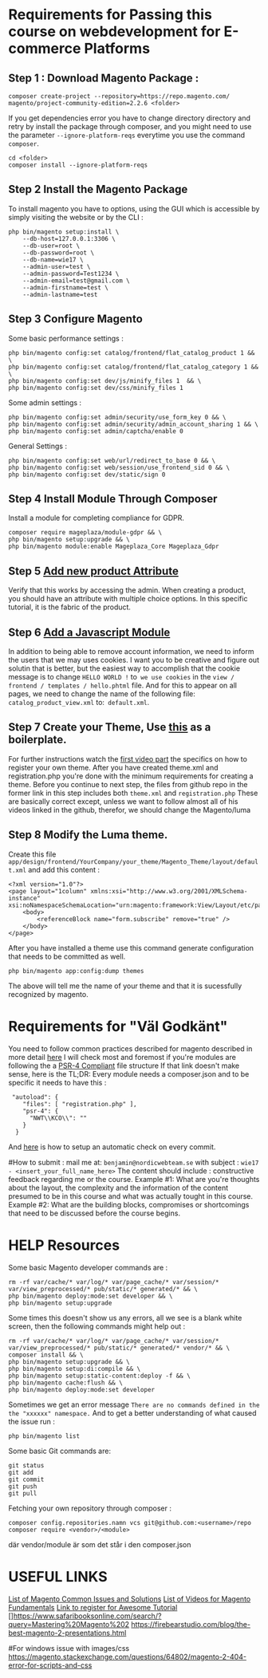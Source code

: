 # Requirements for Passing this course on webdevelopment for E-commerce Platforms
## Step 1 : Download Magento Package : 
```
composer create-project --repository=https://repo.magento.com/
magento/project-community-edition=2.2.6 <folder>
```
If you get dependencies error you have to change directory directory and retry by install the package through composer, and you might need to use the parameter `--ignore-platform-reqs` everytime you use the command `composer`.
```
cd <folder>
composer install --ignore-platform-reqs
```
## Step 2 Install the Magento Package
To install magento you have to options, using the GUI which is accessible by simply visiting the website or by the CLI : 
```
php bin/magento setup:install \
    --db-host=127.0.0.1:3306 \
    --db-user=root \
    --db-password=root \
    --db-name=wie17 \
    --admin-user=test \
    --admin-password=Test1234 \
    --admin-email=test@gmail.com \
    --admin-firstname=test \
    --admin-lastname=test 
```
## Step 3 Configure Magento
Some basic performance settings : 
```
php bin/magento config:set catalog/frontend/flat_catalog_product 1 && \
php bin/magento config:set catalog/frontend/flat_catalog_category 1 && \
php bin/magento config:set dev/js/minify_files 1  && \
php bin/magento config:set dev/css/minify_files 1
```
Some admin settings : 
```
php bin/magento config:set admin/security/use_form_key 0 && \
php bin/magento config:set admin/security/admin_account_sharing 1 && \
php bin/magento config:set admin/captcha/enable 0
```
General Settings : 
```
php bin/magento config:set web/url/redirect_to_base 0 && \
php bin/magento config:set web/session/use_frontend_sid 0 && \
php bin/magento config:set dev/static/sign 0
```
## Step 4 Install Module Through Composer
Install a module for completing compliance for GDPR. 
```
composer require mageplaza/module-gdpr && \
php bin/magento setup:upgrade && \
php bin/magento module:enable Mageplaza_Core Mageplaza_Gdpr
```
## Step 5 [Add new product Attribute](https://devdocs.magento.com/videos/fundamentals/add-new-product-attribute/) 
Verify that this works by accessing the admin. When creating a product, you should have an attribute with multiple choice options. In this specific tutorial, it is the fabric of the product. 
## Step 6 [Add a Javascript Module](https://devdocs.magento.com/videos/fundamentals/add-a-javascript-module/)
 In addition to being able to remove account information, we need to inform the users that we may uses cookies. I want you to be creative and figure out solutin that is better, but the easiest way to accomplish that the cookie message is to change `HELLO WORLD !` to` we use cookies` in the `view / frontend / templates / hello.phtml` file. And for this to appear on all pages, we need to change the name of the following file: `catalog_product_view.xml` to:` default.xml`.
## Step 7 Create your Theme, Use [this](https://github.com/mcspronko/magento-2-pronko-consulting-theme) as a boilerplate.
For further instructions watch the [first video part](https://www.youtube.com/watch?v=zdjSvVUYMJo) the specifics on how to register your own theme. After you have created theme.xml and registration.php you're done with the minimum requirements for creating a theme. Before you continue to next step, the files from github repo in the former link in this step includes both `theme.xml` and `registration.php` These are basically correct except, unless we want to follow almost all of his videos linked in the github, therefor, we should change the <parent>Magento/luma</parent>    
## Step 8 Modify the Luma theme. 
Create this file `app/design/frontend/YourCompany/your_theme/Magento_Theme/layout/default.xml`
and add this content : 
```
<?xml version="1.0"?>
<page layout="1column" xmlns:xsi="http://www.w3.org/2001/XMLSchema-instance" xsi:noNamespaceSchemaLocation="urn:magento:framework:View/Layout/etc/page_configuration.xsd">
    <body>
        <referenceBlock name="form.subscribe" remove="true" />
    </body>
</page>
```
After you have installed a theme use this command generate configuration that needs to be committed as well. 
```
php bin/magento app:config:dump themes
``` 
The above will tell me the name of your theme and that it is sucessfully recognized by magento. 

# Requirements for "Väl Godkänt"
You need to follow common practices described for magento described in more detail [here](https://devdocs.magento.com/guides/v2.2/ext-best-practices/bk-ext-best-practices.html)
I will check most and foremost if you're modules are following the a [PSR-4 Compliant](http://www.php-fig.org/psr/psr-4/) file structure 
If that link doesn't make sense, here is the TL;DR:
Every module needs a composer.json and to be specific it needs to have this : 
```
 "autoload": {
    "files": [ "registration.php" ],
    "psr-4": {
      "NWT\\KCO\\": ""
    }
  }
```
And [here](https://magento.stackexchange.com/a/174728) is how to setup an automatic check on every commit.

#How to submit : 
mail me at: `benjamin@nordicwebteam.se` with subject : `wie17 - <insert_your_full_name_here>`
The content should include : 
constructive feedback regarding me or the course. 
Example #1: What are you're thoughts about the layout, the complexity and the information of the content presumed to be in this course and what was actually tought in this course. 
Example #2: What are the building blocks, compromises or shortcomings that need to be discussed before the course begins.

# HELP Resources
Some basic Magento developer commands are : 
```
rm -rf var/cache/* var/log/* var/page_cache/* var/session/* var/view_preprocessed/* pub/static/* generated/* && \
php bin/magento deploy:mode:set developer && \ 
php bin/magento setup:upgrade
```
Some times this doesn't show us any errors, all we see is a blank white screen, then the following commands might help out : 
```
rm -rf var/cache/* var/log/* var/page_cache/* var/session/* var/view_preprocessed/* pub/static/* generated/* vendor/* && \
composer install && \
php bin/magento setup:upgrade && \
php bin/magento setup:di:compile && \
php bin/magento setup:static-content:deploy -f && \
php bin/magento cache:flush && \
php bin/magento deploy:mode:set developer
```
Sometimes we get an error message `There are no commands defined in the the "xxxxxx" namespace.`
And to get a better understanding of what caused the issue run : 
```
php bin/magento list
```
Some basic Git commands are:
```
git status
git add
git commit
git push
git pull
```

Fetching your own repository through composer : 
```
composer config.repositories.namn vcs git@github.com:<username>/repo
composer require <vendor>/<module>
``` 
där vendor/module är som det står i den composer.json

# USEFUL LINKS 
[List of Magento Common Issues and Solutions](https://firebearstudio.com/blog/magento-2-developers-cookbook-useful-code-snippets-tips-notes.html)
[List of Videos for Magento Fundamentals](https://devdocs.magento.com/videos/fundamentals/)
[Link to register for Awesome Tutorial](https://www.safaribooksonline.com/register/) []https://www.safaribooksonline.com/search/?query=Mastering%20Magento%202
https://firebearstudio.com/blog/the-best-magento-2-presentations.html

#For windows issue with images/css
https://magento.stackexchange.com/questions/64802/magento-2-404-error-for-scripts-and-css
